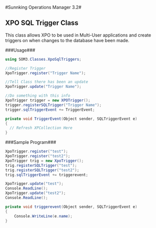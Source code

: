 #Sunnking Operations Manager 3.2#
## XPO SQL Trigger Class

This class allows XPO to be used in Multi-User applications and create triggers on when changes to the database have been made.

###Usage###

```c#
using SOM3.Classes.XpoSqlTriggers;

//Register Trigger
XpoTrigger.register("Trigger Name");

//Tell Class there has been an update
XpoTrigger.update("Trigger Name");

//Do something with this info
XpoTrigger trigger = new XPOTrigger();
trigger.registerSQLTrigger("Trigger Name");
trigger.sqlTriggerEvent += TriggerEvent;

private void TriggerEvent(Object sender, SQLTriggerEvent e)
{
  // Refresh XPCollection Here
}
```

###Sample Program###

```c#
XpoTrigger.register("test");
XpoTrigger.register("test2");
XpoTrigger trig = new XpoTrigger();
trig.registerSQLTrigger("test");
trig.registerSQLTrigger("test2");
trig.sqlTriggerEvent += triggerevent;

XpoTrigger.update("test");
Console.ReadLine();
XpoTrigger.update("test2");
Console.ReadLine();

private void triggerevent(Object sender, SQLTriggerEvent e)
{
	Console.WriteLine(e.name);
}
```
